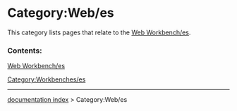 # Category:Web/es
This category lists pages that relate to the [Web Workbench/es](Web_Workbench/es.md).

### Contents:

[Web Workbench/es](Web_Workbench/es.md)

[Category:Workbenches/es](Category:Workbenches/es.md)

---
[documentation index](../README.md) > Category:Web/es
